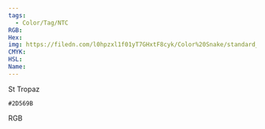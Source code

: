 ```yaml
---
tags:
  - Color/Tag/NTC
RGB:
Hex:
img: https://filedn.com/l0hpzxl1f01yT7GHxtF8cyk/Color%20Snake/standard_csv_to_svg/%23/2D569B.svg
CMYK:
HSL:
Name:
---
```

St Tropaz
```palette
#2D569B
```
RGB
